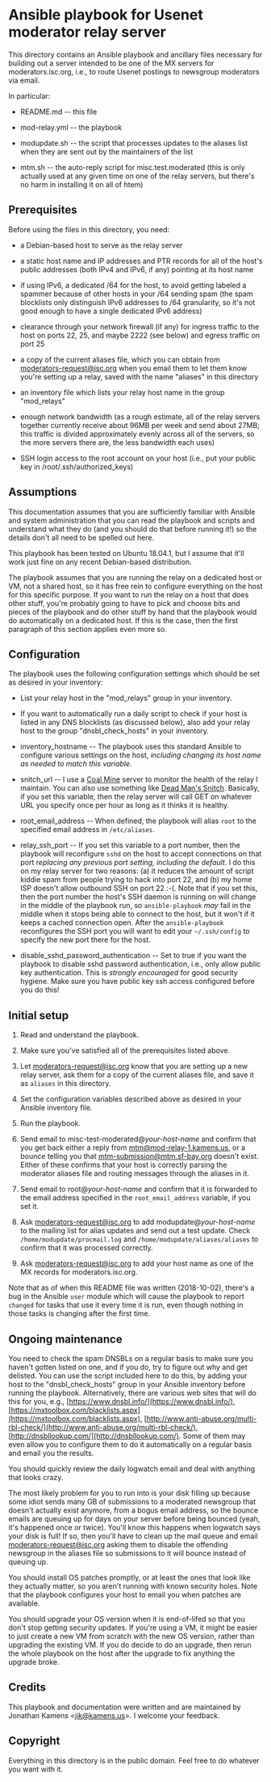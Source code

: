 Ansible playbook for Usenet moderator relay server
==================================================

This directory contains an Ansible playbook and ancillary files
necessary for building out a server intended to be one of the MX
servers for moderators.isc.org, i.e., to route Usenet postings to
newsgroup moderators via email.

In particular:

* README.md -- this file

* mod-relay.yml -- the playbook

* modupdate.sh -- the script that processes updates to the aliases
  list when they are sent out by the maintainers of the list

* mtm.sh -- the auto-reply script for misc.test.moderated (this is
  only actually used at any given time on one of the relay servers,
  but there's no harm in installing it on all of htem)

Prerequisites
-------------

Before using the files in this directory, you need:

* a Debian-based host to serve as the relay server

* a static host name and IP addresses and PTR records for all of the
  host's public addresses (both IPv4 and IPv6, if any) pointing at its
  host name

* if using IPv6, a dedicated /64 for the host, to avoid getting
  labeled a spammer because of other hosts in your /64 sending spam
  (the spam blocklists only distinguish IPv6 addresses to /64
  granularity, so it's not good enough to have a single dedicated IPv6
  address)

* clearance through your network firewall (if any) for ingress traffic
  to the host on ports 22, 25, and maybe 2222 (see below) and egress
  traffic on port 25

* a copy of the current aliases file, which you can obtain from
  [moderators-request@isc.org](mailto:moderators-request@isc.org) when
  you email them to let them know you're setting up a relay, saved
  with the name "aliases" in this directory

* an inventory file which lists your relay host name in the group
  "mod\_relays" 

* enough network bandwidth (as a rough estimate, all of the relay
  servers together currently receive about 96MB per week and send
  about 27MB; this traffic is divided approximately evenly across all
  of the servers, so the more servers there are, the less bandwidth
  each uses)

* SSH login access to the root account on your host (i.e., put your
  public key in /root/.ssh/authorized_keys)

Assumptions
-----------

This documentation assumes that you are sufficiently familiar with
Ansible and system administration that you can read the playbook and
scripts and understand what they do (and you should do that before
running it!) so the details don't all need to be spelled out here.

This playbook has been tested on Ubuntu 18.04.1, but I assume that
it'll work just fine on any recent Debian-based distribution.

The playbook assumes that you are running the relay on a dedicated
host or VM, not a shared host, so it has free rein to configure
everything on the host for this specific purpose. If you want to run
the relay on a host that does other stuff, you're probably going to
have to pick and choose bits and pieces of the playbook and do other
stuff by hand that the playbook would do automatically on a dedicated
host. If this is the case, then the first paragraph of this section
applies even more so.

Configuration
-------------

The playbook uses the following configuration settings which should be
set as desired in your inventory:

* List your relay host in the "mod\_relays" group in your inventory.

* If you want to automatically run a daily script to check if your
  host is listed in any DNS blocklists (as discussed below), also add
  your relay host to the group "dnsbl\_check\_hosts" in your inventory.

* inventory\_hostname -- The playbook uses this standard Ansible to
  configure various settings on the host, *including changing its host
  name as needed to match this variable*.

* snitch\_url -- I use a
  [Coal Mine](https://github.com/quantopian/coal-mine/) server to
  monitor the health of the relay I maintain. You can also use
  something like [Dead Man's Snitch](https://deadmanssnitch.com/).
  Basically, if you set this variable, then the relay server will call
  GET on whatever URL you specify once per hour as long as it thinks
  it is healthy.

* root\_email\_address -- When defined, the playbook will alias `root`
  to the specified email address in `/etc/aliases`.

* relay\_ssh\_port -- If you set this variable to a port number, then
  the playbook will reconfigure `sshd` on the host to accept
  connections on that port *replacing any previous port setting,
  including the default*. I do this on my relay server for two
  reasons: (a) it reduces the amount of script kiddie spam from people
  trying to hack into port 22, and (b) my home ISP doesn't allow
  outbound SSH on port 22 :-(. Note that if you set this, then the
  port number the host's SSH daemon is running on will change in the
  middle of the playbook run, so `ansible-playbook` *may* fail in the
  middle when it stops being able to connect to the host, but it won't
  if it keeps a cached connection open. After the `ansible-playbook`
  reconfigures the SSH port you will want to edit your `~/.ssh/config`
  to specify the new port there for the host.

* disable\_sshd\_password_authentication -- Set to true if you want the
  playbook to disable sshd password authentication, i.e., only allow
  public key authentication. This is *strongly encouraged* for good
  security hygiene. Make sure you have public key ssh access
  configured before you do this!

Initial setup
-------------

1. Read and understand the playbook.

2. Make sure you've satisfied all of the prerequisites listed above.

3. Let [moderators-request@isc.org](mailto:moderators-request@isc.org)
   know that you are setting up a new relay server, ask them for a
   copy of the current aliases file, and save it as `aliases` in this
   directory.

4. Set the configuration variables described above as desired in your
   Ansible inventory file.

5. Run the playbook.

6. Send email to misc-test-moderated@_your-host-name_ and confirm that
   you get back either a reply from mtm@mod-relay-1.kamens.us, or a
   bounce telling you that mtm-submission@mtm.sf-bay.org doesn't
   exist. Either of these confirms that your host is correctly parsing
   the moderator aliases file and routing messages through the aliases
   in it.

7. Send email to root@_your-host-name_ and confirm that it is
   forwarded to the email address specified in the
   `root_email_address` variable, if you set it.

8. Ask [moderators-request@isc.org](mailto:moderators-request@isc.org)
   to add modupdate@_your-host-name_ to the mailing list for alias
   updates and send out a test update. Check
   `/home/modupdate/procmail.log` and
   `/home/modupdate/aliases/aliases` to confirm that it was processed
   correctly.

9. Ask [moderators-request@isc.org](mailto:moderators-request@isc.org)
   to add your host name as one of the MX records for
   moderators.isc.org.

Note that as of when this README file was written (2018-10-02),
there's a bug in the Ansible `user` module which will cause the
playbook to report `changed` for tasks that use it every time it is
run, even though nothing in those tasks is changing after the first
time.

Ongoing maintenance
-------------------

You need to check the spam DNSBLs on a regular basis to make sure you
haven't gotten listed on one, and if you do, try to figure out why and
get delisted. You can use the script included here to do this, by
adding your host to the "dnsbl\_check\_hosts" group in your Ansible
inventory before running the playbook. Alternatively, there are
various web sites that will do this for you, e.g.,
[https://www.dnsbl.info/](https://www.dnsbl.info/),
[https://mxtoolbox.com/blacklists.aspx](https://mxtoolbox.com/blacklists.aspx),
[http://www.anti-abuse.org/multi-rbl-check/](http://www.anti-abuse.org/multi-rbl-check/),
[http://dnsbllookup.com/](http://dnsbllookup.com/). Some of them may
even allow you to configure them to do it automatically on a regular
basis and email you the results.

You should quickly review the daily logwatch email and deal with
anything that looks crazy.

The most likely problem for you to run into is your disk filling up
because some idiot sends many GB of submissions to a moderated
newsgroup that doesn't actually exist anymore, from a bogus email
address, so the bounce emails are queuing up for days on your server
before being bounced (yeah, it's happened once or twice). You'll know
this happens when logwatch says your disk is full! If so, then you'll
have to clean up the mail queue and email moderators-request@isc.org
asking them to disable the offending newsgroup in the aliases file so
submissions to it will bounce instead of queuing up.

You should install OS patches promptly, or at least the ones that look
like they actually matter, so you aren't running with known security
holes. Note that the playbook configures your host to email you when
patches are available.

You should upgrade your OS version when it is end-of-lifed so that you
don't stop getting security updates. If you're using a VM, it might be
easier to just create a new VM from scratch with the new OS version,
rather than upgrading the existing VM. If you do decide to do an
upgrade, then rerun the whole playbook on the host after the upgrade
to fix anything the upgrade broke.

Credits
-------

This playbook and documentation were written and are maintained by
Jonathan Kamens &lt;[jik@kamens.us](mailto:jik@kamens.us)&gt;. I
welcome your feedback.

Copyright
---------

Everything in this directory is in the public domain. Feel free to do
whatever you want with it.
